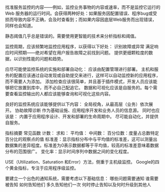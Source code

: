 找准服务监控的内容——例如，监控业务事物的内容或速率，而不是监控它运行的Web 服务器的运行时间。会获得两种好处：如果服务因配置错误、程序bug或受损而导致内容不正确，会及时查看到；而如果内容因底层Web服务而出现错误，同样也会知道。


静态阈值几乎总是错误的。需要使用更智能的技术来分析指标和阈值。

监控周期，应该频繁地监控应用程序，以获得以下好处：
识别故障或异常
满足响应时间预期——绝对希望在用户报告故障之前找到问题。
提供更细颗粒度的数据，以识别性能的问题和趋势。


应尽可能使监控系统的实施和部署自动化：
应该由配置管理进行部署。
主机和服务的配置应该通过自动发现或自助提交来进行，这样可以自动监控新的应用程序，而不需要人为添加。
添加检查应该很简单，并且基于插件模式，开发人员应该能够把它放置到库中，而不必自己配追它。
数据和可视化应该是自服务的。每个需要查看监控输出的人都应该能够查询和可视化这些内容。

良好的监控系统应该能够提供以下内容：
全局视角，从最高层（业务）依次展开。
协助故障诊断
作为基础设施、应用程序开发和业务人员的信息源。
同时也应该是：
内置于应用程序设计、开发和部署的生命周期中。
尽可能自动化，并提供自服务。


指标摘要
常见函数
计数：
求和：
平均值：
中间数：
百分位数：度量占总数特定百分比的观察点的值
标准差：显示指标分布中与平均值的标准差，这可以测量出数据集的差异程度。标准差为0表示数据都等于平均值，较高的标准差意味着数据分布的范围很广。
变化率：显示时间序列中数据之间的变化程度。


USE（Utilization、Saturation 和Error）方法，侧重于主机级监控。
Google的四个黄金指标，专注于应用程序级监控。



要建立一个出色的通知系统，需要考虑以下基础信息：
哪些问题需要通知
谁需要被告知
如何告知他们
多久告知他们一次
何时停止告知以及何时升级到其他人
